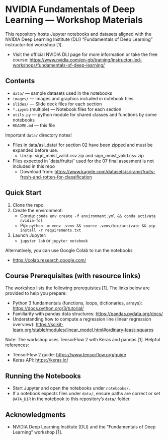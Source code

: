 # NVIDIA Fundamentals of Deep Learning — Workshop Materials

This repository hosts Jupyter notebooks and datasets aligned with the NVIDIA Deep Learning Institute (DLI) “Fundamentals of Deep Learning” instructor-led workshop [1].

- Visit the official NVIDIA DLI page for more information or take the free course: 
  https://www.nvidia.com/en-gb/training/instructor-led-workshops/fundamentals-of-deep-learning/

## Contents
- `data/` — sample datasets used in the notebooks
- `images/` — Images and graphics included in notebook files
- `slides/` — Slide deck files for each section
- `*.ipynb` (multiple) — Notebook files for each section
- `utils.py` — python module for shared classes and functions by some notebooks
- `README.md` — this file

Important `data/` directory notes!
- Files in `d`ata/asl_data/ for section 02 have been zipped and must be expanded before use.
   - Unzip: sign_mnist_valid.csv.zip and sign_mnist_valid.csv.zip
- Files expected in `data/fruits/' used for the 07 final assesment is not included in this repo
  - Download from: https://www.kaggle.com/datasets/sriramr/fruits-fresh-and-rotten-for-classification 

## Quick Start
1. Clone the repo.
2. Create the environment:
   - Conda: `conda env create -f environment.yml && conda activate nvidia-fdl`
   - Pip: `python -m venv .venv && source .venv/bin/activate && pip install -r requirements.txt`
3. Launch Jupyter:
   - `jupyter lab` or `jupyter notebook`

Alternatively, you can use Google Colab to run the notebooks 
- https://colab.research.google.com/

## Course Prerequisites (with resource links)
The workshop lists the following prerequisites [1]. The links below are provided to help you prepare:
- Python 3 fundamentals (functions, loops, dictionaries, arrays): https://docs.python.org/3/tutorial/
- Familiarity with pandas data structures: https://pandas.pydata.org/docs/
- Understanding how to compute a regression line (linear regression overview): https://scikit-learn.org/stable/modules/linear_model.html#ordinary-least-squares

Note: The workshop uses TensorFlow 2 with Keras and pandas [1]. Helpful references:
- TensorFlow 2 guide: https://www.tensorflow.org/guide
- Keras API: https://keras.io/

## Running the Notebooks
- Start Jupyter and open the notebooks under `notebooks/`.
- If a notebook expects files under `data/`, ensure paths are correct or set `DATA_DIR` in the notebook to this repository’s `data/` folder.

## Acknowledgments
- NVIDIA Deep Learning Institute (DLI) and the “Fundamentals of Deep Learning” workshop [1].

